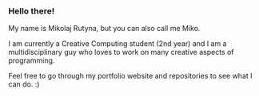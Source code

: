 ### Hello there!

<!--
**LaterBloxxer/LaterBloxxer** is a ✨ _special_ ✨ repository because its `README.md` (this file) appears on your GitHub profile.

Here are some ideas to get you started:

- 🔭 I’m currently working on ...
- 🌱 I’m currently learning ...
- 👯 I’m looking to collaborate on ...
- 🤔 I’m looking for help with ...
- 💬 Ask me about ...
- 📫 How to reach me: ...
- 😄 Pronouns: ...
- ⚡ Fun fact: ...
-->

My name is Mikolaj Rutyna, but you can also call me Miko.

I am currently a Creative Computing student (2nd year) and I am a multidisciplinary guy who loves to work on many creative aspects of programming.

Feel free to go through my portfolio website and repositories to see what I can do. :)
